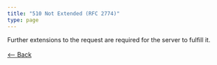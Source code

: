 ```yaml
---
title: "510 Not Extended (RFC 2774)"
type: page
---
```

Further extensions to the request are required for the server to fulfill it.<br /><br />[<-- Back](../../)